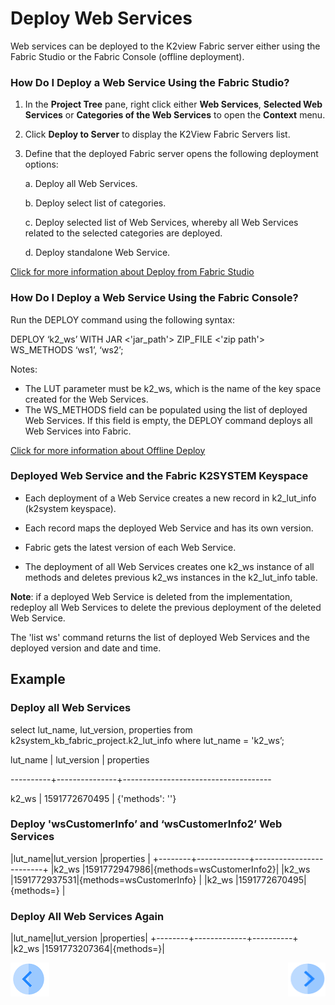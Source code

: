 # Deploy Web Services

Web services can be deployed to the K2view Fabric server either using the Fabric Studio or the Fabric Console (offline deployment).

### How Do I Deploy a Web Service Using the Fabric Studio?

1. In the **Project Tree** pane, right click either **Web Services**, **Selected Web Services** or **Categories of the Web Services** to open the **Context** menu.
2. Click **Deploy to Server** to display the K2View Fabric Servers list.
3. Define that the deployed Fabric server opens the following deployment options: 
    
    a. Deploy all Web Services.
    
    b. Deploy select list of categories.
   
    c. Deploy selected list of Web Services, whereby all Web Services related to the selected categories are deployed.
    
    d. Deploy standalone Web Service.
     

[Click for more information about Deploy from Fabric Studio](/articles/16_deploy_fabric/02_deploy_from_Fabric_Studio.md)

### How Do I Deploy a Web Service Using the Fabric Console?

Run the DEPLOY command using the following syntax:

DEPLOY ‘k2_ws’ WITH JAR <'jar_path'> ZIP_FILE <'zip path'> WS_METHODS ‘ws1’, ‘ws2’;  

Notes: 

- The LUT parameter must be k2_ws, which is the name of the key space created for the Web Services. 
- The WS_METHODS field can be populated using the list of deployed Web Services. If this field is empty, the DEPLOY command deploys all Web Services into Fabric. 

[Click for more information about Offline Deploy](/articles/16_deploy_fabric/03_offline_deploy.md)

### Deployed Web Service and the Fabric K2SYSTEM Keyspace  

- Each deployment of a Web Service creates a new record in k2_lut_info (k2system keyspace). 

- Each record maps the deployed Web Service and has its own version.

- Fabric gets the latest version of each Web Service.

- The deployment of all Web Services creates one k2_ws instance of all methods and deletes previous k2_ws instances in the k2_lut_info table.


**Note**: if a deployed Web Service is deleted from the implementation, redeploy all Web Services to delete the previous deployment of the deleted Web Service.

The 'list ws' command returns the list of deployed Web Services and the deployed version and date and time.

## Example 

### Deploy all Web Services  

select lut_name, lut_version, properties from k2system_kb_fabric_project.k2_lut_info where lut_name = 'k2_ws’; 

lut_name | lut_version  | properties

----------+---------------+-------------------------------------

k2_ws | 1591772670495 | {'methods': ''}

### Deploy 'wsCustomerInfo’ and ‘wsCustomerInfo2’ Web Services 

|lut_name|lut_version  |properties               |
+--------+-------------+-------------------------+
|k2_ws   |1591772947986|{methods=wsCustomerInfo2}|
|k2_ws   |1591772937531|{methods=wsCustomerInfo}  |
|k2_ws   |1591772670495|{methods=}                                |

### Deploy All Web Services Again 

|lut_name|lut_version  |properties|
+--------+-------------+----------+
|k2_ws   |1591773207364|{methods=}|

[![Previous](/articles/images/Previous.png)](/articles/15_web_services/06_web_services_code_examples.md)[<img align="right" width="60" height="54" src="/articles/images/Next.png">](/articles/15_web_services/08_web_services_input_parameters.md)

